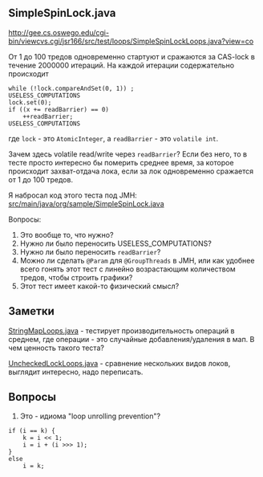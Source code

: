 SimpleSpinLock.java
---

http://gee.cs.oswego.edu/cgi-bin/viewcvs.cgi/jsr166/src/test/loops/SimpleSpinLockLoops.java?view=co

От 1 до 100 тредов одновременно стартуют и сражаются за CAS-lock в течение 2000000 итераций. На каждой итерации содержательно происходит
```
while (!lock.compareAndSet(0, 1)) ;
USELESS_COMPUTATIONS
lock.set(0);
if ((x += readBarrier) == 0)
    ++readBarrier;
USELESS_COMPUTATIONS
```
где `lock` - это `AtomicInteger`, а `readBarrier` - это `volatile int`.

Зачем здесь volatile read/write через `readBarrier`? Если без него, то в тесте просто интересно бы померить среднее время, за которое происходит захват-отдача лока, если за лок одновременно сражается от 1 до 100 тредов.

Я набросал код этого теста под JMH: [src/main/java/org/sample/SimpleSpinLock.java](src/main/java/org/sample/SimpleSpinLock.java)

Вопросы:


1. Это вообще то, что нужно?
2. Нужно ли было переносить USELESS_COMPUTATIONS?
3. Нужно ли было переносить `readBarrier`?
4. Можно ли сделать `@Param` для `@GroupThreads` в JMH, или как удобнее всего гонять этот тест с линейно возрастающим количеством тредов, чтобы строить графики?
5. Этот тест имеет какой-то физический смысл?


Заметки
------

[StringMapLoops.java](http://gee.cs.oswego.edu/cgi-bin/viewcvs.cgi/jsr166/src/test/loops/StringMapLoops.java?view=co) - тестирует производительность операций в среднем, где операции - это случайные добавления/удаления в мап. В чем ценность такого теста?

[UncheckedLockLoops.java](http://gee.cs.oswego.edu/cgi-bin/viewcvs.cgi/jsr166/src/test/loops/UncheckedLockLoops.java?view=co) - сравнение нескольких видов локов, выглядит интересно, надо переписать.

Вопросы
---

1. Это - идиома "loop unrolling prevention"?
```
if (i == k) {
    k = i << 1;
    i = i + (i >>> 1);
}
else
    i = k;
```
